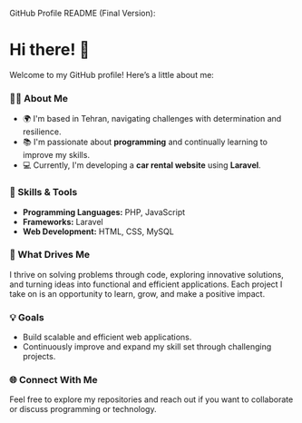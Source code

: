 GitHub Profile README (Final Version):

# Hi there! 👋  

Welcome to my GitHub profile! Here’s a little about me:  

### 🧑‍💻 About Me  
- 🌍 I'm based in Tehran, navigating challenges with determination and resilience.  
- 📚 I'm passionate about **programming** and continually learning to improve my skills.  
- 💻 Currently, I'm developing a **car rental website** using **Laravel**.  

### 🚀 Skills & Tools  
- **Programming Languages:** PHP, JavaScript  
- **Frameworks:** Laravel  
- **Web Development:** HTML, CSS, MySQL  

### 🌟 What Drives Me  
I thrive on solving problems through code, exploring innovative solutions, and turning ideas into functional and efficient applications. Each project I take on is an opportunity to learn, grow, and make a positive impact.

### 💡 Goals  
- Build scalable and efficient web applications.  
- Continuously improve and expand my skill set through challenging projects.  

### 🌐 Connect With Me  
Feel free to explore my repositories and reach out if you want to collaborate or discuss programming or technology.


